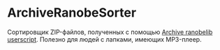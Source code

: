 # ArchiveRanobeSorter
Сортировщик ZIP-файлов, полученных с помощью [Archive ranobelib userscript](https://github.com/JumpJets/Archive-ranobelib-userscript).
Полезно для людей с лапками,  имеющих MP3-плеер.
